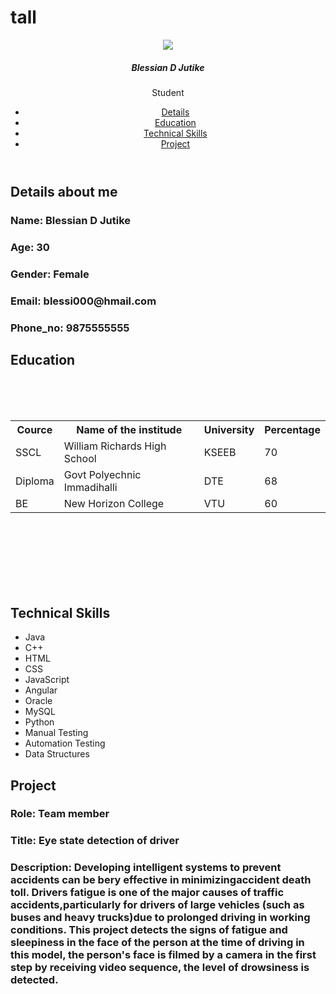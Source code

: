 # tall<!DOCTYPE html>
<html lang="en">
<head>
    <meta charset="UTF-8"
    <meta name="viewpoint" content="width=device-width, initial-scale=1.0">
       <title>Document</title>
       <link rel="stylesheet" href="sty.css">
       
</head>
<body>
    <header>
       <div class="user">
       <img src="photo.jpg">
       <h5 class="nm">Blessian D Jutike</h5>
       <p class="jb">Student</p>
       </div>
       <nav class="nv">
          <ul>
             <li><a href="#Details">Details</a></li>
             <li><a href="#Education">Education</a></li>
             <li><a href="#Technical Skills">Technical Skills</a></li>
             <li><a href="#Project">Project</a></li>
          </ul>
       </nav>
    </header>
    <section class="Details" id="Details">
        <h1 class="heading"><span>Details about me</span></h1>
        <div class="Row">
        <div class="det">
             <h3><span>Name: </span>Blessian D Jutike</h3>
             <h3><span>Age: </span>30</h3>
             <h3><span>Gender: </span>Female</h3>
             <h3><span>Email: </span>blessi000@hmail.com</h3>
             <h3><span>Phone_no: </span>9875555555</h3>    
        </div>
    </div>
    </section>
<section class="Education" id="Education">
    <h1 class="title"><span>Education</span></h1><br><br><br>
    <table>
        <tr>
            <th>Cource</th>
            <th>Name of the institude</th>
            <th>University</th>
            <th>Percentage</th>
        </tr>
        <tr>
            <td>SSCL</td>
            <td>William Richards High School</td>
            <td>KSEEB</td>
            <td>70</td>
        </tr>
        <tr>
            <td>Diploma</td>
            <td>Govt Polyechnic Immadihalli</td>
            <td>DTE</td>
            <td>68</td>
        </tr>
        <tr>
            <td>BE</td>
            <td>New Horizon College</td>
            <td>VTU</td>
            <td>60</td>
        </tr>
    </table>
</section>
<br><br><br><br><br><br>
<section class="Technical Skills" id="Technical Skills">
    <h1 class="head"><span>Technical Skills</span></h1>
    <div>
    <ul id="lis">
        <li>Java</li>
        <li>C++</li>
        <li>HTML</li>
        <li>CSS</li>
        <li>JavaScript</li>
        <li>Angular</li>
        <li>Oracle</li>
        <li>MySQL</li>
        <li>Python</li>
        <li>Manual Testing</li>
        <li>Automation Testing</li>
        <li>Data Structures</li>
    </ul>
</div>
</section>
<section class="Project" id="Project">
    <h1 class="heading"><span>Project</span></h1>
    <div class="Row">
        <div class="det">
    <h3><span>Role: </span>Team member</h3>
    <h3><span>Title: </span>Eye state detection of driver</h3>
    <h3><span>Description: </span>Developing intelligent systems to prevent accidents
                can be bery effective in minimizingaccident death toll. 
                Drivers fatigue is one of the major causes of traffic 
                accidents,particularly for drivers of large vehicles
                (such as buses and heavy trucks)due to prolonged driving
                in working conditions. This project detects the signs of 
                fatigue and sleepiness in the face of the person at the 
                time of driving in this model, the person's face is filmed 
                by a camera in the first step by receiving video sequence, 
                the level of drowsiness is detected.</h3>
            </div>
</div>
</section>
</body>
</html>
